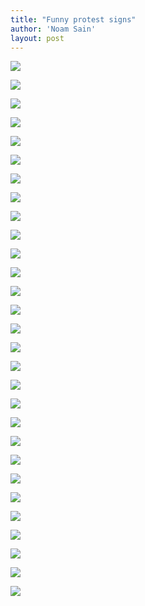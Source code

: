 ```yaml
---
title: "Funny protest signs"
author: 'Noam Sain'
layout: post
---
```


![](/assets/2020/2020-06-funny-protest-signs-1.jpg)

![](/assets/2020/2020-06-funny-protest-signs-2.jpg)

![](/assets/2020/2020-06-funny-protest-signs-3.jpg)

![](/assets/2020/2020-06-funny-protest-signs-4.png)

![](/assets/2020/2020-06-funny-protest-signs-5.jpg)

![](/assets/2020/2020-06-funny-protest-signs-6.png)

![](/assets/2020/2020-06-funny-protest-signs-7.jpg)

![](/assets/2020/2020-06-funny-protest-signs-8.jpg)

![](/assets/2020/2020-06-funny-protest-signs-9.jpg)

![](/assets/2020/2020-06-funny-protest-signs-10.jpg)

![](/assets/2020/2020-06-funny-protest-signs-11.jpg)

![](/assets/2020/2020-06-funny-protest-signs-12.jpg)

![](/assets/2020/2020-06-funny-protest-signs-13.jpg)

![](/assets/2020/2020-06-funny-protest-signs-14.jpg)

![](/assets/2020/2020-06-funny-protest-signs-15.png)

![](/assets/2020/2020-06-funny-protest-signs-21.jpg)

![](/assets/2020/2020-06-funny-protest-signs-26.jpg)

![](/assets/2020/2020-06-funny-protest-signs-27.jpg)

![](/assets/2020/2020-06-funny-protest-signs-29.jpg)

![](/assets/2020/2020-06-funny-protest-signs-35.jpg)

![](/assets/2020/2020-06-funny-protest-signs-41.jpg)

![](/assets/2020/2020-06-funny-protest-signs-43.jpg)

![](/assets/2020/2020-06-funny-protest-signs-46.jpg)

![](/assets/2020/2020-06-funny-protest-signs-47.jpg)

![](/assets/2020/2020-06-funny-protest-signs-48.jpg)

![](/assets/2020/2020-06-funny-protest-signs-49.jpg)

![](/assets/2020/2020-06-funny-protest-signs-51.jpg)

![](/assets/2020/2020-06-funny-protest-signs-54.jpg)

![](/assets/2020/2020-06-funny-protest-signs-56.jpg)
